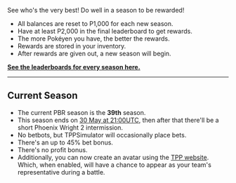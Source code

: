 See who's the very best! Do well in a season to be rewarded!

* All balances are reset to P1,000 for each new season.
* Have at least P2,000 in the final leaderboard to get rewards.
* The more Pokéyen you have, the better the rewards.
* Rewards are stored in your inventory.
* After rewards are given out, a new season will begin.

[**See the leaderboards for every season here.**](https://twitchplayspokemon.tv/leaderboard)
*****
## Current Season

* The current PBR season is the **39th** season.
* This season ends on [30 May at 21:00UTC](https://www.timeanddate.com/countdown/generic?iso=20200530T21&p0=1440&msg=Season%2039%20end&font=cursive&csz=1), then after that there'll be a short Phoenix Wright 2 intermission.
* No betbots, but TPPSimulator will occasionally place bets.
* There's an up to 45% bet bonus.
* There's no profit bonus.
* Additionally, you can now create an avatar using the [TPP website](https://twitchplayspokemon.tv/avatars). Which, when enabled, will have a chance to appear as your team's representative during a battle.
